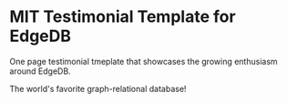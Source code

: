 # MIT Testimonial Template for EdgeDB

One page testimonial tmeplate that showcases the growing enthusiasm around EdgeDB.

The world's favorite graph-relational database!
